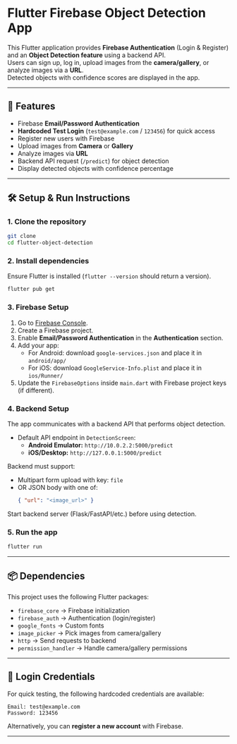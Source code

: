 # Flutter Firebase Object Detection App

This Flutter application provides **Firebase Authentication** (Login & Register) and an **Object Detection feature** using a backend API.  
Users can sign up, log in, upload images from the **camera/gallery**, or analyze images via a **URL**.  
Detected objects with confidence scores are displayed in the app.

---

## 🚀 Features
- Firebase **Email/Password Authentication**
- **Hardcoded Test Login** (`test@example.com` / `123456`) for quick access
- Register new users with Firebase
- Upload images from **Camera** or **Gallery**
- Analyze images via **URL**
- Backend API request (`/predict`) for object detection
- Display detected objects with confidence percentage

---

## 🛠️ Setup & Run Instructions

### 1. Clone the repository
```bash
git clone 
cd flutter-object-detection
```

### 2. Install dependencies
Ensure Flutter is installed (`flutter --version` should return a version).

```bash
flutter pub get
```

### 3. Firebase Setup
1. Go to [Firebase Console](https://console.firebase.google.com/).  
2. Create a Firebase project.  
3. Enable **Email/Password Authentication** in the **Authentication** section.  
4. Add your app:
   - For Android: download `google-services.json` and place it in `android/app/`
   - For iOS: download `GoogleService-Info.plist` and place it in `ios/Runner/`
5. Update the `FirebaseOptions` inside `main.dart` with Firebase project keys (if different).

### 4. Backend Setup
The app communicates with a backend API that performs object detection.

- Default API endpoint in `DetectionScreen`:
  - **Android Emulator:** `http://10.0.2.2:5000/predict`
  - **iOS/Desktop:** `http://127.0.0.1:5000/predict`

Backend must support:
- Multipart form upload with key: `file`  
- OR JSON body with one of:
  ```json
  { "url": "<image_url>" }
  ```

Start backend server (Flask/FastAPI/etc.) before using detection.

### 5. Run the app
```bash
flutter run
```

---

## 📦 Dependencies

This project uses the following Flutter packages:

- `firebase_core` → Firebase initialization  
- `firebase_auth` → Authentication (login/register)  
- `google_fonts` → Custom fonts  
- `image_picker` → Pick images from camera/gallery  
- `http` → Send requests to backend  
- `permission_handler` → Handle camera/gallery permissions  

---

## 🔑 Login Credentials

For quick testing, the following hardcoded credentials are available:

```
Email: test@example.com
Password: 123456
```

Alternatively, you can **register a new account** with Firebase.

---



